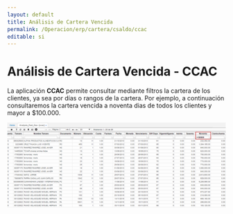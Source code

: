 ```yaml
---
layout: default
title: Análisis de Cartera Vencida
permalink: /Operacion/erp/cartera/csaldo/ccac
editable: si
---
```


# Análisis de Cartera Vencida - CCAC

La aplicación **CCAC** permite consultar mediante filtros la cartera de los clientes, ya sea por días o rangos de la cartera. Por ejemplo, a continuación consultaremos la cartera vencida a noventa dias de todos los clientes y mayor a $100.000.  

![](CCAC.png)

